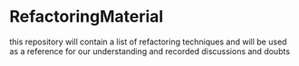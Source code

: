 # RefactoringMaterial

this repository will contain a list of refactoring techniques and will be used
as a reference for our understanding and recorded discussions and doubts